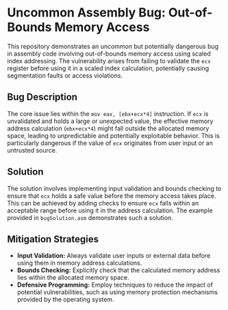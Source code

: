 # Uncommon Assembly Bug: Out-of-Bounds Memory Access

This repository demonstrates an uncommon but potentially dangerous bug in assembly code involving out-of-bounds memory access using scaled index addressing. The vulnerability arises from failing to validate the `ecx` register before using it in a scaled index calculation, potentially causing segmentation faults or access violations.

## Bug Description

The core issue lies within the `mov eax, [ebx+ecx*4]` instruction. If `ecx` is unvalidated and holds a large or unexpected value, the effective memory address calculation (`ebx+ecx*4`) might fall outside the allocated memory space, leading to unpredictable and potentially exploitable behavior.  This is particularly dangerous if the value of `ecx` originates from user input or an untrusted source.

## Solution

The solution involves implementing input validation and bounds checking to ensure that `ecx` holds a safe value before the memory access takes place. This can be achieved by adding checks to ensure `ecx` falls within an acceptable range before using it in the address calculation.  The example provided in `bugSolution.asm` demonstrates such a solution.

## Mitigation Strategies

* **Input Validation:** Always validate user inputs or external data before using them in memory address calculations.
* **Bounds Checking:** Explicitly check that the calculated memory address lies within the allocated memory space.
* **Defensive Programming:** Employ techniques to reduce the impact of potential vulnerabilities, such as using memory protection mechanisms provided by the operating system.